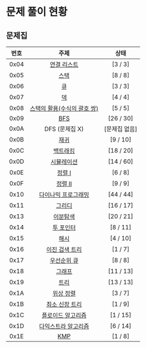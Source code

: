 # 문제 풀이 현황

## 문제집 
| 번호 | 주제 | 상태 |
| :--: | :--: | :--: |
| 0x04 | [연결 리스트](./0x04_LinkedList) | [3 / 3] |
| 0x05 | [스택](./0x05_Stack) | [8 / 8] |
| 0x06 | [큐](./0x06_Queue) | [3 / 3] |
| 0x07 | [덱](./0x07_Deque) | [4 / 4] |
| 0x08 | [스택의 활용(수식의 괄호 쌍)](./0x08_Stack2) | [5 / 5] |
| 0x09 | [BFS](./0x09_BFS) | [26 / 30] |
| 0x0A | DFS (문제집 X) | [문제집 없음] |
| 0x0B | [재귀](./0x0B_Recursion) | [9 / 10] |
| 0x0C | [백트래킹](./0x0C_BackTraking) | [18 / 20] |
| 0x0D | [시뮬레이션](./0x0D_Simulation) | [14 / 60] |
| 0x0E | [정렬 I](./0x0E_Sorting1) | [6 / 8] |
| 0x0F | [정렬 II](./0x0F_SortingII) | [9 / 9] |
| 0x10 | [다이나믹 프로그래밍](0x10_DP) | [44 / 44] |
| 0x11 | [그리디](./0x11_Greedy) | [16 / 17] |
| 0x13 | [이분탐색](./0x13_BinarySearch) | [20 / 21] |
| 0x14 | [투 포인터](./0x14_TwoPointer) | [8 / 11] |
| 0x15 | [해시](./0x15_Hash) | [4 / 10] |
| 0x16 | [이진 검색 트리](./0x16_BST) | [1 / 7] |
| 0x17 | [우선순위 큐](./0x17_PriorityQueue) | [8 / 8] |
| 0x18 | [그래프](./0x18_Graph) | [11 / 13] |
| 0x19 | [트리](./0x19_Tree) | [13 / 13] |
| 0x1A | [위상 정렬](./0x1A_TopologySort) | [3 / 7] | 
| 0x1B | [최소 신장 트리](./0x1B_MST) | [1 / 9] |
| 0x1C | [플로이드 알고리즘](./0x1C_Floyd) | [1 / 15] |
| 0x1D | [다익스트라 알고리즘](./0x1D_Dijkstra) | [6 / 14] |
| 0x1E | [KMP](./0x1E_KMP) | [1 / 8] |
